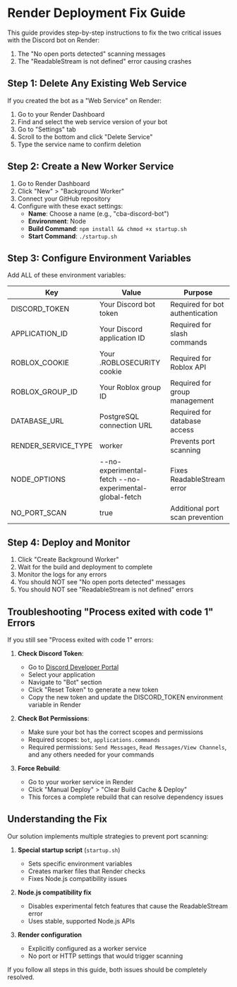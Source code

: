 # Render Deployment Fix Guide

This guide provides step-by-step instructions to fix the two critical issues with the Discord bot on Render:

1. The "No open ports detected" scanning messages
2. The "ReadableStream is not defined" error causing crashes

## Step 1: Delete Any Existing Web Service

If you created the bot as a "Web Service" on Render:

1. Go to your Render Dashboard
2. Find and select the web service version of your bot
3. Go to "Settings" tab
4. Scroll to the bottom and click "Delete Service"
5. Type the service name to confirm deletion

## Step 2: Create a New Worker Service

1. Go to Render Dashboard
2. Click "New" > "Background Worker"
3. Connect your GitHub repository
4. Configure with these exact settings:
   - **Name**: Choose a name (e.g., "cba-discord-bot")
   - **Environment**: Node
   - **Build Command**: `npm install && chmod +x startup.sh`
   - **Start Command**: `./startup.sh`

## Step 3: Configure Environment Variables

Add ALL of these environment variables:

| Key | Value | Purpose |
|-----|-------|---------|
| DISCORD_TOKEN | Your Discord bot token | Required for bot authentication |
| APPLICATION_ID | Your Discord application ID | Required for slash commands |
| ROBLOX_COOKIE | Your .ROBLOSECURITY cookie | Required for Roblox API |
| ROBLOX_GROUP_ID | Your Roblox group ID | Required for group management |
| DATABASE_URL | PostgreSQL connection URL | Required for database access |
| RENDER_SERVICE_TYPE | worker | Prevents port scanning |
| NODE_OPTIONS | --no-experimental-fetch --no-experimental-global-fetch | Fixes ReadableStream error |
| NO_PORT_SCAN | true | Additional port scan prevention |

## Step 4: Deploy and Monitor

1. Click "Create Background Worker"
2. Wait for the build and deployment to complete
3. Monitor the logs for any errors
4. You should NOT see "No open ports detected" messages
5. You should NOT see "ReadableStream is not defined" errors

## Troubleshooting "Process exited with code 1" Errors

If you still see "Process exited with code 1" errors:

1. **Check Discord Token**:
   - Go to [Discord Developer Portal](https://discord.com/developers/applications)
   - Select your application
   - Navigate to "Bot" section
   - Click "Reset Token" to generate a new token
   - Copy the new token and update the DISCORD_TOKEN environment variable in Render

2. **Check Bot Permissions**:
   - Make sure your bot has the correct scopes and permissions
   - Required scopes: `bot`, `applications.commands`
   - Required permissions: `Send Messages`, `Read Messages/View Channels`, and any others needed for your commands

3. **Force Rebuild**:
   - Go to your worker service in Render
   - Click "Manual Deploy" > "Clear Build Cache & Deploy"
   - This forces a complete rebuild that can resolve dependency issues

## Understanding the Fix

Our solution implements multiple strategies to prevent port scanning:

1. **Special startup script** (`startup.sh`)
   - Sets specific environment variables 
   - Creates marker files that Render checks
   - Fixes Node.js compatibility issues

2. **Node.js compatibility fix**
   - Disables experimental fetch features that cause the ReadableStream error
   - Uses stable, supported Node.js APIs

3. **Render configuration**
   - Explicitly configured as a worker service
   - No port or HTTP settings that would trigger scanning

If you follow all steps in this guide, both issues should be completely resolved.